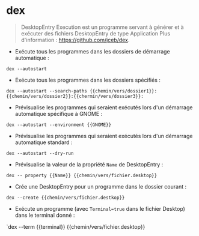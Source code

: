# dex

> DesktopEntry Execution est un programme servant à générer et à exécuter des fichiers DesktopEntry de type Application
> Plus d'information : <https://github.com/jceb/dex>.

- Exécute tous les programmes dans les dossiers de démarrage automatique :

`dex --autostart`

- Exécute tous les programmes dans les dossiers spécifiés :

`dex --autostart --search-paths {{chemin/vers/dossier1}}:{{chemin/vers/dossier2}}:{{chermin/vers/dossier3}}:`

- Prévisualise les programmes qui seraient exécutés lors d'un démarrage automatique spécifique à GNOME :

`dex --autostart --environment {{GNOME}}`

- Prévisualise les programmes qui seraient exécutés lors d'un démarrage automatique standard :

`dex --autostart --dry-run`

- Prévisualise la valeur de la propriété `Name` de DesktopEntry :

`dex -- property {{Name}} {{chemin/vers/fichier.desktop}}`

- Crée une DesktopEntry pour un programme dans le dossier courant :

`dex --create {{chemin/vers/fichier.destkop}}`

- Exécute un programme (avec `Terminal=true` dans le fichier Desktop) dans le terminal donné :

`dex --term {{terminal}} {{chemin/vers/fichier.desktop}}
